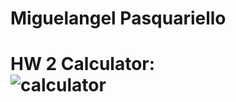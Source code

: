 <h1> Miguelangel Pasquariello <h1>

HW 2 Calculator:<br>
![calculator](https://user-images.githubusercontent.com/111643667/216486735-12640383-2617-407d-bc60-aedc2d6fb7a1.gif)

